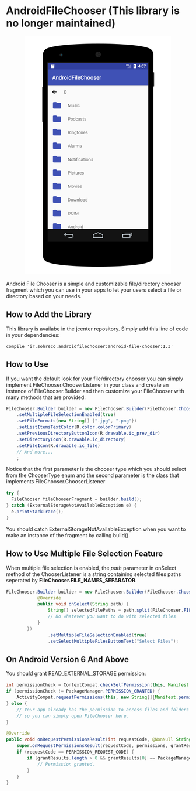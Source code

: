<h1>AndroidFileChooser (This library is no longer maintained)</h1>

<p align="center">
<img src="https://github.com/MostafaNasiri/AndroidFileChooser/blob/master/AndroidFileChooser.png" />
</p>

<p>Android File Chooser is a simple and customizable file/directory chooser fragment which you can use in your apps to let your users select a file or directory based on your needs.</p>

<h2>How to Add the Library</h2>
<p>This library is availabe in the jcenter repository. Simply add this line of code in your dependencies:</p>

```
compile 'ir.sohreco.androidfilechooser:android-file-chooser:1.3'
```

<h2>How to Use</h2>
<p>If you want the default look for your file/directory chooser you can simply implement FileChooser.ChooserListener in your class and create an instance of FileChooser.Builder and then customize your FileChooser with many methods that are provided:</p>

```java
FileChooser.Builder builder = new FileChooser.Builder(FileChooser.ChooserType.FILE_CHOOSER, this)
    .setMultipleFileSelectionEnabled(true)
    .setFileFormats(new String[] {".jpg", ".png"})
    .setListItemsTextColor(R.color.colorPrimary)
    .setPreviousDirectoryButtonIcon(R.drawable.ic_prev_dir)
    .setDirectoryIcon(R.drawable.ic_directory)
    .setFileIcon(R.drawable.ic_file)
    // And more...
    ;
```

<p>Notice that the first parameter is the chooser type which you should select from the ChooserType enum and the second parameter is the class that implements FileChooser.ChooserListener </p>

```java
try {
  FileChooser fileChooserFragment = builder.build();
} catch (ExternalStorageNotAvailableException e) {
  e.printStackTrace();
}
```

<p>You should catch ExternalStorageNotAvailableException when you want to make an instance of the fragment by calling build().</p>
<h2>How to Use Multiple File Selection Feature</h2>
<p>When multiple file selection is enabled, the <i>path</i> parameter in onSelect method of the ChooserListener is a string containing selected files paths seperated by <b>FileChooser.FILE_NAMES_SEPARATOR</b>.</p>

```java
FileChooser.Builder builder = new FileChooser.Builder(FileChooser.ChooserType.FILE_CHOOSER, new                FileChooser.ChooserListener() {
            @Override
            public void onSelect(String path) {
                String[] selectedFilePaths = path.split(FileChooser.FILE_NAMES_SEPARATOR);
                // Do whatever you want to do with selected files
            }
        })
                .setMultipleFileSelectionEnabled(true)
                .setSelectMultipleFilesButtonText("Select Files");
```

<h2>On Android Version 6 And Above</h2>
<p>You should grant READ_EXTERNAL_STORAGE permission:</p>

```java
int permissionCheck = ContextCompat.checkSelfPermission(this, Manifest.permission.READ_EXTERNAL_STORAGE);
if (permissionCheck != PackageManager.PERMISSION_GRANTED) {
    ActivityCompat.requestPermissions(this, new String[]{Manifest.permission.READ_EXTERNAL_STORAGE}, PERMISSION_REQUEST_CODE);
} else {
    // Your app already has the permission to access files and folders
    // so you can simply open FileChooser here.
}
```

```java
@Override
public void onRequestPermissionsResult(int requestCode, @NonNull String[] permissions, @NonNull int[] grantResults) {
    super.onRequestPermissionsResult(requestCode, permissions, grantResults);
    if (requestCode == PERMISSION_REQUEST_CODE) {
        if (grantResults.length > 0 && grantResults[0] == PackageManager.PERMISSION_GRANTED) {
            // Permission granted.
        }
    }
}
```

